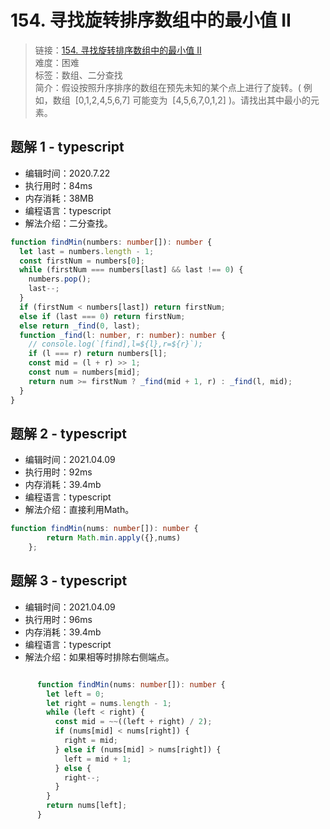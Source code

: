 # 154. 寻找旋转排序数组中的最小值 II

> 链接：[154. 寻找旋转排序数组中的最小值 II](https://leetcode-cn.com/problems/find-minimum-in-rotated-sorted-array-ii/)  
> 难度：困难  
> 标签：数组、二分查找  
> 简介：假设按照升序排序的数组在预先未知的某个点上进行了旋转。( 例如，数组  [0,1,2,4,5,6,7] 可能变为  [4,5,6,7,0,1,2] )。请找出其中最小的元素。

## 题解 1 - typescript

- 编辑时间：2020.7.22
- 执行用时：84ms
- 内存消耗：38MB
- 编程语言：typescript
- 解法介绍：二分查找。

```typescript
function findMin(numbers: number[]): number {
  let last = numbers.length - 1;
  const firstNum = numbers[0];
  while (firstNum === numbers[last] && last !== 0) {
    numbers.pop();
    last--;
  }
  if (firstNum < numbers[last]) return firstNum;
  else if (last === 0) return firstNum;
  else return _find(0, last);
  function _find(l: number, r: number): number {
    // console.log(`[find],l=${l},r=${r}`);
    if (l === r) return numbers[l];
    const mid = (l + r) >> 1;
    const num = numbers[mid];
    return num >= firstNum ? _find(mid + 1, r) : _find(l, mid);
  }
}
```
## 题解 2 - typescript
- 编辑时间：2021.04.09
- 执行用时：92ms
- 内存消耗：39.4mb
- 编程语言：typescript
- 解法介绍：直接利用Math。
```typescript
function findMin(nums: number[]): number {
        return Math.min.apply({},nums)
    };
```

## 题解 3 - typescript
- 编辑时间：2021.04.09
- 执行用时：96ms
- 内存消耗：39.4mb
- 编程语言：typescript
- 解法介绍：如果相等时排除右侧端点。
```typescript

      function findMin(nums: number[]): number {
        let left = 0;
        let right = nums.length - 1;
        while (left < right) {
          const mid = ~~((left + right) / 2);
          if (nums[mid] < nums[right]) {
            right = mid;
          } else if (nums[mid] > nums[right]) {
            left = mid + 1;
          } else {
            right--;
          }
        }
        return nums[left];
      }
```
